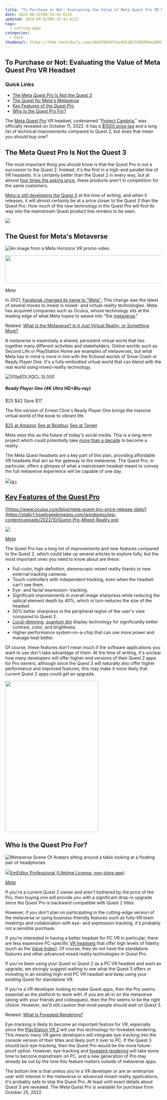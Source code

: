 ```yaml
---
title: "To Purchase or Not: Evaluating the Value of Meta Quest Pro VR Headset"
date: 2024-08-31T06:15:42.611Z
updated: 2024-09-01T06:15:42.611Z
tags:
  - cutting-edge
categories:
  - tech
thumbnail: https://thmb.techidaily.com/2dd3f6016f2ac6912827509209a1009782287114c5fe49411fd5c4ce5c94643b.jpg
---
```


## To Purchase or Not: Evaluating the Value of Meta Quest Pro VR Headset

### Quick Links

* [The Meta Quest Pro Is Not the Quest 3](https://howto.techidaily.com/fix-motorola-moto-g84-5g-android-system-webview-crash-2024-issue-drfone-by-drfone-fix-android-problems-fix-android-problems/)
* [The Quest for Meta's Metaverse](https://screen-capture.techidaily.com/updated-obsudio-screencast-review-finding-your-best-live-broadcast-tool/)
* [Key Features of the Quest Pro](https://facebook-video-footage.techidaily.com/new-unboxed-talent-the-breakout-females-dominating-youtube/)
* [Who Is the Quest Pro For?](https://article-posts.techidaily.com/2024-approved-strategies-to-acquire-top-notch-hdr-cameras/)

 The [Meta Quest Pro](https://www.oculus.com/blog/meta-quest-pro-price-release-date/) VR headset, codenamed "[Project Cambria](https://extra-skills.techidaily.com/in-2024-snapshot-savvy-embellishing-photos-with-the-cartoon-lens/)," was officially revealed on October 11, 2022\. It has a [$1500 price tag](https://www.meta.com/quest/quest-pro/) and a long list of technical improvements compared to Quest 2, but does that mean you should buy one?

##  The Meta Quest Pro Is Not the Quest 3

 The most important thing you should know is that the Quest Pro is not a successor to the Quest 2\. Instead, it's the first in a high-end parallel line of VR headsets. It is certainly better than the Quest 2 in every way, but at almost [four times the asking price](https://driver-download.techidaily.com/canoscan-lide-123-image-scanner-software-downloads-get-the-latest-version/), these products aren't in competition for the same customers.

[Meta is still developing the Quest 3](https://visual-screen-recording.techidaily.com/2024-approved-a-visual-journey-through-pc-games-snapping-the-best/) at the time of writing, and when it releases, it will almost certainly be at a price closer to the Quest 2 than the Quest Pro. How much of the new technology in the Quest Pro will find its way into the mainstream Quest product line remains to be seen.

<!-- affiliate ads begin -->
<a href="https://estore.winxdvd.com/order/checkout.php?PRODS=12653808&QTY=1&AFFILIATE=108875&CART=1"><img src="https://www.winxdvd.com/affiliate/new-banner/wt-500x500.jpg" border="0"></a>
<!-- affiliate ads end -->
##  The Quest for Meta's Metaverse

![An image from a Meta Horizons VR promo video.](https://static1.howtogeekimages.com/wordpress/wp-content/uploads/2022/01/meta_horizons_vr_2.jpg) 

<!-- affiliate ads begin -->
<a href="https://vapordna.pxf.io/c/5597632/1494880/17238" target="_top" id="1494880"><img src="//a.impactradius-go.com/display-ad/17238-1494880" border="0" alt="" width="728" height="90"/></a><img height="0" width="0" src="https://imp.pxf.io/i/5597632/1494880/17238" style="position:absolute;visibility:hidden;" border="0" />
<!-- affiliate ads end -->
_Meta_

 In 2021, [Facebook changed its name to "Meta".](https://www.nytimes.com/2021/10/28/technology/facebook-meta-name-change.html) This change was the latest of several moves to invest in mixed- and virtual-reality technologies. Meta has acquired companies such as Oculus, whose technology sits at the leading edge of what Meta hopes to weave into "the [metaverse](https://screen-capture.techidaily.com/new-easing-high-encoding-issues-in-obs-for-2024/)."

Related: [What Is the Metaverse? Is It Just Virtual Reality, or Something More?](https://screen-capture.techidaily.com/new-easing-high-encoding-issues-in-obs-for-2024/) 

 A metaverse is essentially a shared, persistent virtual world that ties together many different activities and stakeholders. Online worlds such as Second Life or PlayStation Home are examples of metaverses, but what Meta has in mind is more in line with the fictional worlds of Snow Crash or Ready Player One. It's a fully-embodied virtual world that can blend with the real world using mixed-reality technology.

![510pEDLXQCL._SL500_](https://static1.howtogeekimages.com/wordpress/wp-content/uploads/2023/06/510pedlxqcl-_sl500_.jpg) 

#####  Ready Player One (4K Ultra HD+Blu-ray)

$25 $42 Save $17 

The film version of Ernest Cline's Ready Player One brings the massive virtual world of the book to vibrant life.

[$25 at Amazon](https://www.amazon.com/Ready-Player-One-UHD-Blu-ray/dp/B079PDJSJ8/) [See at Bestbuy](https://shop-links.co/link/?exclusive=1&publisher_slug=itechdaily19598&url=https%3A%2F%2Fwww.bestbuy.com%2Fsite%2Fready_player_one_4k_%2F6228665.p%3FskuId%3D6228665%2522target%253D%2522_blank) [See at Target](https://shop-links.co/link/?exclusive=1&publisher_slug=itechdaily19598&url=https%3A%2F%2Fdisneyplus.bn5x.net%2Fc%2F156932%2F564546%2F9358%3FsubId1%3DUUhtgUeUpU204041%26subId2%3Dehtg%26u%3Dhttps%253A%252F%252Fwww.target.com%252Fp%252Fready%255Fplayer%255Fone%255F201%252F-%252FA-53536796%2522target%253D%2522%255Fblank) 

 Meta sees this as the future of today's social media. This is a long-term project which could potentially take [more than a decade](https://www.cnbc.com/2022/09/21/mark-zuckerberg-fitness-apps-will-contribute-to-the-metaverse-soon.html) to become a reality.

 The Meta Quest headsets are a key part of this plan, providing affordable VR headsets that act as the gateway to the metaverse. The Quest Pro, in particular, offers a glimpse of what a mainstream headset meant to convey the full metaverse experience will be capable of one day.

<!-- affiliate ads begin -->
<a href="https://store.nero.com/order/checkout.php?PRODS=4729507&QTY=1&AFFILIATE=108875&CART=1"><img src="https://www.nero.com/nero-com-wAssets/img/banners/2023/TIU/Nero_TuneItUp_Screen_2.webp" border="0">/a>
<!-- affiliate ads end -->
##  Key Features of the Quest Pro

![https://www.oculus.com/blog/meta-quest-pro-price-release-date/](https://static1.howtogeekimages.com/wordpress/wp-content/uploads/2022/10/Quest-Pro-Mixed-Reality.jpg) 

<!-- affiliate ads begin -->
<a href="https://shop.systoolsgroup.com/affiliate.php?ACCOUNT=SYSTOOBY&AFFILIATE=108875&PATH=https%3A%2F%2Fwww.systoolsgroup.com%3FAFFILIATE%3D108875%26RESOURCE%3D%2BSysTools%2BPDF%2BUnlocker"><img src="https://www.systoolsgroup.com/box/pdf-unlocker.png" border="0"></a>
<!-- affiliate ads end -->
_[Meta](https://www.oculus.com/blog/meta-quest-pro-price-release-date/)_

 The Quest Pro has a long list of improvements and new features compared to the Quest 2, which could take up several articles to explore fully, but the most important ones you need to know about are these:

* Full-color, high-definition, stereoscopic mixed reality thanks to new external tracking cameras.
* Touch controllers with independent tracking, even when the headset can't see them.
* Eye- and facial expression- tracking.
* Significant improvements in overall image sharpness while reducing the optical element depth by 40%, which in turn reduces the size of the headset.
* 50% better sharpness in the peripheral region of the user's view compared to Quest 2.
* [Local-dimming](https://hardware-help.techidaily.com/learn-how-to-update-driver-software-for-corsair-audio-devices-on-windows-systems/), [quantum dot](https://easy-unlock-android.techidaily.com/in-2024-how-to-unlock-poco-x6-pin-codepattern-lockpassword-by-drfone-android/) display technology for significantly better contrast, color, and brightness.
* Higher-performance system-on-a-chip that can use more power and manage heat better.

 Of course, these features don't mean much if the software applications you want to use don't take advantage of them. At the time of writing, it's unclear how many developers will offer higher-end versions of their Quest 2 apps for Pro owners, although since the Quest 3 will naturally also offer higher performance and improved features, this may make it more likely that current Quest 2 apps could get an upgrade.

<!-- affiliate ads begin -->
<a href="https://zonlipartnershipprogram.pxf.io/c/5597632/1611407/17882" target="_top" id="1611407"><img src="//a.impactradius-go.com/display-ad/17882-1611407" border="0" alt="" width="300" height="485"/></a><img height="0" width="0" src="https://imp.pxf.io/i/5597632/1611407/17882" style="position:absolute;visibility:hidden;" border="0" />
<!-- affiliate ads end -->
##  Who Is the Quest Pro For?

![Metaverse Scene Of Avatars sitting around a table looking at a floating pair of headphones](https://static1.howtogeekimages.com/wordpress/wp-content/uploads/2022/10/Metaverse.jpg) 

<!-- affiliate ads begin -->
<a href="https://shop.emeditor.com/order/checkout.php?PRODS=4631722&QTY=1&AFFILIATE=108875&CART=1"><img src="https://www.emeditor.com/wp-content/uploads/2023/05/frontpage2-2048x588.webp" border="0">EmEditor Professional (Lifetime License, non-store app)</a>
<!-- affiliate ads end -->
_[Meta](https://www.oculus.com/blog/meta-quest-pro-price-release-date/)_

 If you're a current Quest 2 owner and aren't bothered by the price of the Pro, then buying one will provide you with a significant drop-in upgrade since the Quest Pro is backward compatible with Quest 2 titles.

 However, if you don't plan on participating in the cutting-edge version of the metaverse or using business-friendly features such as fully-VR team meetings and collaboration with eye- and expression-tracking, it's probably not a sensible purchase.

 If you're interested in having a better headset for PC VR in particular, there are less expensive PC-specific [VR headsets](https://vp-tips.techidaily.com/visual-harmony-ios-and-macos-photoviewer-blend/) that offer high levels of fidelity (such as the [Valve Index](https://store.steampowered.com/valveindex)). Of course, they do not have the standalone features and other advanced mixed reality technologies in Quest Pro.

 If you've been using your Quest or Quest 2 as a PC VR headset and want an upgrade, we strongly suggest waiting to see what the Quest 3 offers or investing in an existing high-end PC VR headset and keep using your existing Quest for standalone VR.

 If you're a VR developer looking to make Quest apps, then the Pro seems essential as the platform to work with. If you are all-in on the metaverse (along with your friends and colleagues), then the Pro seems to be the right choice. However, we'd still caution that most people should wait on Quest 3.

Related: [What Is Foveated Rendering?](https://some-knowledge.techidaily.com/gopro-hero5-black-vs-hero5-session-for-2024/) 

 Eye-tracking is likely to become an important feature for VR, especially since the [PlayStation VR 2](https://youtube-tips.techidaily.com/024-approved-top-15-virtual-classrooms-for-aspiring-scientists/) will use this technology for foveated rendering. This means many VR game developers will integrate eye-tracking into the console version of their titles and likely port it over to PC. If the Quest 3 should lack eye-tracking, then the Quest Pro would be the more future-proof option. However, eye-tracking and [foveated rendering](https://some-knowledge.techidaily.com/gopro-hero5-black-vs-hero5-session-for-2024/) will take some time to become mainstream on PC, and a new generation of Pro may already be out by the time this feature matters outside of metaverse apps.

 The bottom line is that unless you're a VR developer or are an enterprise user with interest in the metaverse or advanced mixed-reality applications, it's probably safe to skip the Quest Pro. At least until exact details about Quest 3 are revealed. The Meta Quest Pro is available for purchase from October 25, 2022.

<ins class="adsbygoogle"
     style="display:block"
     data-ad-format="autorelaxed"
     data-ad-client="ca-pub-7571918770474297"
     data-ad-slot="1223367746"></ins>



<ins class="adsbygoogle"
     style="display:block"
     data-ad-client="ca-pub-7571918770474297"
     data-ad-slot="8358498916"
     data-ad-format="auto"
     data-full-width-responsive="true"></ins>


